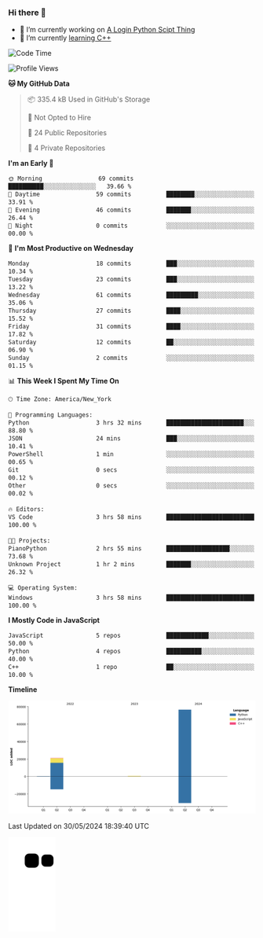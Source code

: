 ### Hi there 👋

<!--
**Iplay6432/Iplay6432** is a ✨ _special_ ✨ repository because its `README.md` (this file) appears on your GitHub profile.

Here are some ideas to get you started:

- 🔭 I’m currently working on ...
- 🌱 I’m currently learning ...
- 👯 I’m looking to collaborate on ...
- 🤔 I’m looking for help with ...
- 💬 Ask me about ...
- 📫 How to reach me: ...
- 😄 Pronouns: ...
- ⚡ Fun fact: ...
-->
- 🔭 I’m currently working on [A Login Python Scipt Thing](https://github.com/Iplay6432/Lugin-but-no-Pygame-)
- 🌱 I’m currently [learning C++](https://github.com/Iplay6432/LearningCpp)


<!--START_SECTION:waka-->
![Code Time](http://img.shields.io/badge/Code%20Time-74%20hrs%2053%20mins-blue)

![Profile Views](http://img.shields.io/badge/Profile%20Views-1-blue)

**🐱 My GitHub Data** 

> 📦 335.4 kB Used in GitHub's Storage 
 > 
> 🚫 Not Opted to Hire
 > 
> 📜 24 Public Repositories 
 > 
> 🔑 4 Private Repositories 
 > 
**I'm an Early 🐤** 

```text
🌞 Morning                69 commits          ██████████░░░░░░░░░░░░░░░   39.66 % 
🌆 Daytime                59 commits          ████████░░░░░░░░░░░░░░░░░   33.91 % 
🌃 Evening                46 commits          ███████░░░░░░░░░░░░░░░░░░   26.44 % 
🌙 Night                  0 commits           ░░░░░░░░░░░░░░░░░░░░░░░░░   00.00 % 
```
📅 **I'm Most Productive on Wednesday** 

```text
Monday                   18 commits          ███░░░░░░░░░░░░░░░░░░░░░░   10.34 % 
Tuesday                  23 commits          ███░░░░░░░░░░░░░░░░░░░░░░   13.22 % 
Wednesday                61 commits          █████████░░░░░░░░░░░░░░░░   35.06 % 
Thursday                 27 commits          ████░░░░░░░░░░░░░░░░░░░░░   15.52 % 
Friday                   31 commits          ████░░░░░░░░░░░░░░░░░░░░░   17.82 % 
Saturday                 12 commits          ██░░░░░░░░░░░░░░░░░░░░░░░   06.90 % 
Sunday                   2 commits           ░░░░░░░░░░░░░░░░░░░░░░░░░   01.15 % 
```


📊 **This Week I Spent My Time On** 

```text
🕑︎ Time Zone: America/New_York

💬 Programming Languages: 
Python                   3 hrs 32 mins       ██████████████████████░░░   88.80 % 
JSON                     24 mins             ███░░░░░░░░░░░░░░░░░░░░░░   10.41 % 
PowerShell               1 min               ░░░░░░░░░░░░░░░░░░░░░░░░░   00.65 % 
Git                      0 secs              ░░░░░░░░░░░░░░░░░░░░░░░░░   00.12 % 
Other                    0 secs              ░░░░░░░░░░░░░░░░░░░░░░░░░   00.02 % 

🔥 Editors: 
VS Code                  3 hrs 58 mins       █████████████████████████   100.00 % 

🐱‍💻 Projects: 
PianoPython              2 hrs 55 mins       ██████████████████░░░░░░░   73.68 % 
Unknown Project          1 hr 2 mins         ███████░░░░░░░░░░░░░░░░░░   26.32 % 

💻 Operating System: 
Windows                  3 hrs 58 mins       █████████████████████████   100.00 % 
```

**I Mostly Code in JavaScript** 

```text
JavaScript               5 repos             ████████████░░░░░░░░░░░░░   50.00 % 
Python                   4 repos             ██████████░░░░░░░░░░░░░░░   40.00 % 
C++                      1 repo              ██░░░░░░░░░░░░░░░░░░░░░░░   10.00 % 
```



**Timeline**

![Lines of Code chart](https://raw.githubusercontent.com/Iplay6432/Iplay6432/main/assets/bar_graph.png)


 Last Updated on 30/05/2024 18:39:40 UTC
<!--END_SECTION:waka-->

![snake](https://raw.githubusercontent.com/Iplay6432/Iplay6432/output/github-contribution-grid-snake.svg)
